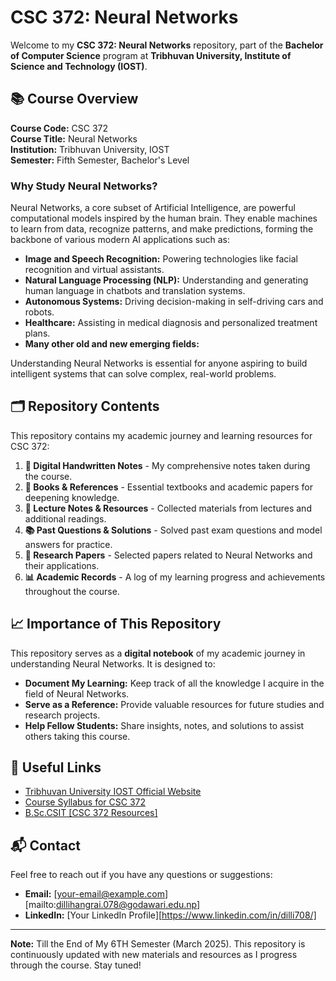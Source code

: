 # CSC 372: Neural Networks

Welcome to my **CSC 372: Neural Networks** repository, part of the **Bachelor of Computer Science** program at **Tribhuvan University, Institute of Science and Technology (IOST)**.

## 📚 Course Overview

**Course Code:** CSC 372  
**Course Title:** Neural Networks  
**Institution:** Tribhuvan University, IOST  
**Semester:** Fifth Semester, Bachelor's Level

### Why Study Neural Networks?

Neural Networks, a core subset of Artificial Intelligence, are powerful computational models inspired by the human brain. They enable machines to learn from data, recognize patterns, and make predictions, forming the backbone of various modern AI applications such as:

- **Image and Speech Recognition:** Powering technologies like facial recognition and virtual assistants.
- **Natural Language Processing (NLP):** Understanding and generating human language in chatbots and translation systems.
- **Autonomous Systems:** Driving decision-making in self-driving cars and robots.
- **Healthcare:** Assisting in medical diagnosis and personalized treatment plans.
- **Many other old and new emerging fields:**

Understanding Neural Networks is essential for anyone aspiring to build intelligent systems that can solve complex, real-world problems.

## 🗂️ Repository Contents

This repository contains my academic journey and learning resources for CSC 372:

1. **📄 Digital Handwritten Notes** - My comprehensive notes taken during the course.
2. **📘 Books & References** - Essential textbooks and academic papers for deepening knowledge.
3. **📝 Lecture Notes & Resources** - Collected materials from lectures and additional readings.
4. **📚 Past Questions & Solutions** - Solved past exam questions and model answers for practice.
5. **📑 Research Papers** - Selected papers related to Neural Networks and their applications.
6. **📊 Academic Records** - A log of my learning progress and achievements throughout the course.

## 📈 Importance of This Repository

This repository serves as a **digital notebook** of my academic journey in understanding Neural Networks. It is designed to:

- **Document My Learning:** Keep track of all the knowledge I acquire in the field of Neural Networks.
- **Serve as a Reference:** Provide valuable resources for future studies and research projects.
- **Help Fellow Students:** Share insights, notes, and solutions to assist others taking this course.

## 🔗 Useful Links

- [Tribhuvan University IOST Official Website](https://iost.tu.edu.np/)
- [Course Syllabus for CSC 372](https://cdcsit.edu.np/wp-content/uploads/2020/07/B.Sc_.CSIT-6th-sem-final-syllabus-1.pdf) 
- [B.Sc.CSIT [CSC 372 Resources]](https://merocsit.github.io/solutions/semester/sixth/Electives-II/CSC%20372%20Neural%20Networks/csc372_Neural_Networks.html)

## 📬 Contact

Feel free to reach out if you have any questions or suggestions:

- **Email:** [your-email@example.com][mailto:dillihangrai.078@godawari.edu.np]
- **LinkedIn:** [Your LinkedIn Profile][https://www.linkedin.com/in/dilli708/]

---

**Note:** Till the End of My 6TH Semester (March 2025). This repository is continuously updated with new materials and resources as I progress through the course. Stay tuned!

